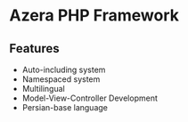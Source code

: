 # Azera PHP Framework

## Features
* Auto-including system
* Namespaced system
* Multilingual
* Model-View-Controller Development
* Persian-base language